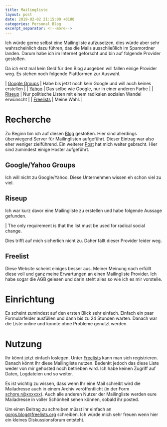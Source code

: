 ```yaml
---
title: Mailingliste
layout: post
date: 2019-02-02 21:15:00 +0100
categories: Personal Blog 
excerpt_separator: <!--more-->
---
```


Ich würde gerne selbst eine Mailingliste aufzusetzen, dies würde aber sehr
wahrscheinlich dazu führen, das die Mails ausschließlich im Spamordner landen.
Darum habe ich im Internet geforscht und bin auf folgende Provider gestoßen.

Da ich erst mal kein Geld für den Blog ausgeben will fallen einige Provider weg.
Es stehen noch folgende Plattformen zur Auswahl.

| [Google Groups](https://groups.google.com/) | Habe bis jetzt noch kein Google und will auch keines erstellen      |
| [Yahoo](https://groups.yahoo.com/neo)       | Das selbe wie Google, nur in einer anderen Farbe                    |
| [Riseup](https://lists.riseup.net/www/)     | Nur politische Listen mit einem radikalen sozialen Wandel erwünscht |
| [Freelists](https://www.freelists.org/)     | Meine Wahl.                                                         |

<!--more-->
# Recherche

Zu Beginn bin ich auf diesen
[Blog](https://www.huridocs.org/2016/06/setting-up-an-email-discussion-list-for-a-security-conscious-community)
gestoßen. Hier sind allerdings überwiegend Server für Mailinglisten aufgeführt.
Dieser Eintrag war also eher weniger zielführend. Ein weiterer
[Post](https://mail-list.com/how-to-create-an-email-discussion-group/) hat mich
weiter gebracht. Hier sind zumindest einige Hoster aufgeführt.

## Google/Yahoo Groups

Ich will nicht zu Google/Yahoo. Diese Unternehmen wissen eh schon viel zu viel.

## Riseup

Ich war kurz davor eine Mailingliste zu erstellen und habe folgende Aussage
gefunden.

| The only requirement is that the list must be used for radical social change.

Dies trifft auf mich sicherlich nicht zu. Daher fällt dieser Provider leider
weg.

## Freelist

Diese Website scheint einiges besser aus. Meiner Meinung nach erfüllt diese voll
und ganz meine Erwartungen an einen Mailingliste Provider. Ich habe sogar die
AGB gelesen und darin steht alles so wie ich es mir vorstelle.

# Einrichtung

Es scheint zumindest auf den ersten Blick sehr einfach. Einfach ein paar
Formularfelder ausfüllen und dann bis zu 24 Stunden warten. Danach war die Liste
online und konnte ohne Probleme genutzt werden.

# Nutzung

Ihr könnt jetzt einfach loslegen. Unter
[Freelists](https://www.freelists.org/list/gorgs.blog) kann man sich
registrieren. Danach könnt Ihr diese Mailingliste nutzen. Bedenkt jedoch das
diese Liste weder von mir gehosted noch betrieben wird. Ich habe keinen Zugriff
auf Daten, Logdateien und so weiter.

Es ist wichtig zu wissen, dass wenn Ihr eine Mail schreibt wird die Mailadresse
auch in einem Archiv veröffentlicht (in der Form <schore.r@xxxxxx>). Auch alle
anderen Nutzer der Mailingliste werden eure Mailadresse in voller Schönheit
sehen können, sobald ihr posted.

Um einen Beitrag zu schreiben müsst ihr einfach an gorgs.blog@freelists.org
schreiben. Ich würde mich sehr freuen wenn hier ein kleines Diskussionsforum
entsteht.
